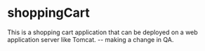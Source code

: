 # shoppingCart
This is a shopping cart application that can be deployed on a web application server like Tomcat.
-- making a change in QA.